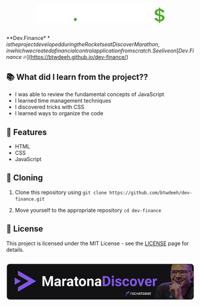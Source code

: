 <div align="center">
 <img src="./assets/logo.svg">
</div>

##

**Dev.Finance$** is the project developed during the Rocketseat Discover Marathon, in which we created a financial control application from scratch.  
See live on [Dev.Finance$ 🔥](https://btwdeeh.github.io/dev-finance/)

## 📚 What did I learn from the project??

- I was able to review the fundamental concepts of JavaScript
- I learned time management techniques
- I discovered tricks with CSS
- I learned ways to organize the code

## 🚀 Features

- HTML
- CSS
- JavaScript

## 🧬 Cloning

1. Clone this repository using `git clone https://github.com/btwdeeh/dev-finance.git`

1. Move yourself to the appropriate repository `cd dev-finance`


## 📃 License

This project is licensed under the MIT License - see the [LICENSE](https://choosealicense.com/licenses/mit/) page for details.  

##

<div align="center">
  <img src="./images/banner.png">
</div>
